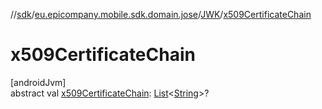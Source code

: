 //[sdk](../../../index.md)/[eu.epicompany.mobile.sdk.domain.jose](../index.md)/[JWK](index.md)/[x509CertificateChain](x509-certificate-chain.md)

# x509CertificateChain

[androidJvm]\
abstract val [x509CertificateChain](x509-certificate-chain.md): [List](https://kotlinlang.org/api/latest/jvm/stdlib/kotlin.collections/-list/index.html)&lt;[String](https://kotlinlang.org/api/latest/jvm/stdlib/kotlin/-string/index.html)&gt;?
